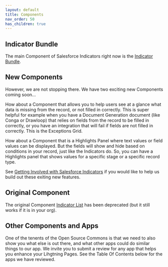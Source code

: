 ```yaml
---
layout: default
title: Components
nav_order: 50
has_children: true
---
```


## Indicator Bundle
The main Component of Salesforce Indicators right now is the [Indicator Bundle](../setup-salesforce-indicators/indicator-bundle/).

## New Components
However, we are not stopping there. We have two exciting new Components coming soon...

How about a Component that allows you to help users see at a glance what data is missing from the record, or not filled in correctly. This is super helpful for example when you have a Document Generation document (like Conga or Drawloop) that relies on fields from the record to be filled in correctly, or you have an integration that will fail if fields are not filled in correctly. This is the Exceptions Grid.

How about a Component that is a Highlights Panel where text values or field values can be displayed. But the fields will show and hide based on conditions in your record, just like the Indicators do. So, you can have a Highlights panel that shows values for a specific stage or a specific record type.

See [Getting Involved with Salesforce Indicators](../docs/getting-involved/) if you would like to help us build out these exiting new features.

## Original Component
The original Component [Indicator List](indicator-list) has been deprecated (but it still works if it is in your org).

## Other Components and Apps
One of the tenents of the Open Source Commons is that we need to also show you what else is out there, and what other apps could do similar things to our app. We invite you to submit a review for any app that helps you enhance your Lihgtning Pages. See the Table Of Contents below for the apps we have reviewed. 

